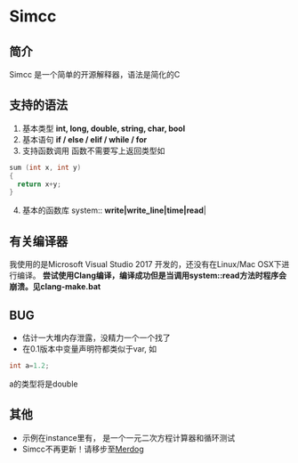 # Simcc
## 简介
Simcc 是一个简单的开源解释器，语法是简化的C
## 支持的语法
1. 基本类型 **int, long, double, string, char, bool**
2. 基本语句 **if / else / elif / while / for**
3. 支持函数调用 函数不需要写上返回类型如
```c++
sum (int x, int y)
{
  return x+y;
}
```
4. 基本的函数库  system::
**write|write_line|time|read**|
## 有关编译器
我使用的是Microsoft Visual Studio 2017 开发的，还没有在Linux/Mac OSX下进行编译。
**尝试使用Clang编译，编译成功但是当调用system::read方法时程序会崩溃。见clang-make.bat**
## BUG
* 估计一大堆内存泄露，没精力一个一个找了
* 在0.1版本中变量声明符都类似于var, 如
```cpp
int a=1.2;

``` 
a的类型将是double
## 其他
* 示例在instance里有， 是一个一元二次方程计算器和循环测试
* Simcc不再更新！请移步至[Merdog](https://www.githu.com/HttoHu/Merdog)

